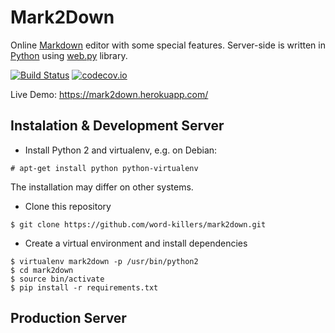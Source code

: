 # Mark2Down
Online [Markdown](https://daringfireball.net/projects/markdown/) editor with some special features. Server-side is written in [Python](http://python.org/) using [web.py](http://webpy.org) library.

[![Build Status](https://travis-ci.org/word-killers/mark2down.svg?branch=master)](https://travis-ci.org/word-killers/mark2down)
[![codecov.io](https://codecov.io/github/word-killers/mark2down/coverage.svg?branch=master)](https://codecov.io/github/word-killers/mark2down?branch=master)

Live Demo: https://mark2down.herokuapp.com/

## Instalation & Development Server
 - Install Python 2 and virtualenv, e.g. on Debian:
```
# apt-get install python python-virtualenv
```
The installation may differ on other systems.

- Clone this repository
```
$ git clone https://github.com/word-killers/mark2down.git
```

- Create a virtual environment and install dependencies
```
$ virtualenv mark2down -p /usr/bin/python2
$ cd mark2down
$ source bin/activate
$ pip install -r requirements.txt
```



## Production Server
